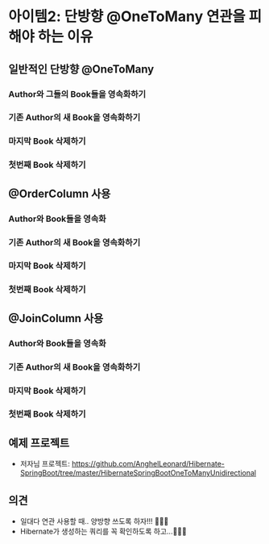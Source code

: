 # 아이템2: 단방향 @OneToMany 연관을 피해야 하는 이유



## 일반적인 단방향 @OneToMany

### Author와 그들의 Book들을 영속화하기

### 기존 Author의 새 Book을 영속화하기

### 마지막 Book 삭제하기

### 첫번째 Book 삭제하기



## @OrderColumn 사용

### Author와 Book들을 영속화

### 기존 Author의 새 Book을 영속화하기

### 마지막 Book 삭제하기

### 첫번째 Book 삭제하기



## @JoinColumn 사용

### Author와 Book들을 영속화

### 기존 Author의 새 Book을 영속화하기

### 마지막 Book 삭제하기

### 첫번째 Book 삭제하기



## 예제 프로젝트

* 저자님 프로젝트: https://github.com/AnghelLeonard/Hibernate-SpringBoot/tree/master/HibernateSpringBootOneToManyUnidirectional



## 의견

* 일대다 연관 사용할 때.. 양방향 쓰도록 하자!!! 🎉🎉🎉
* Hibernate가 생성하는 쿼리를 꼭 확인하도록 하고...🎃🎃🎃



